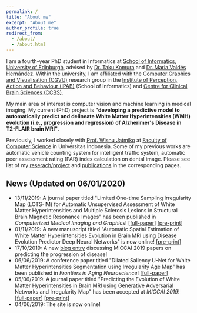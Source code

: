 ```yaml
---
permalink: /
title: "About me"
excerpt: "About me"
author_profile: true
redirect_from: 
  - /about/
  - /about.html
---
```


I am a fourth-year PhD student in Informatics at [School of Informatics, University of Edinburgh](https://www.ed.ac.uk/informatics), advised by [Dr. Taku Komura](http://homepages.inf.ed.ac.uk/tkomura/) and [Dr. Maria Valdés Hernández](https://www.research.ed.ac.uk/portal/en/persons/maria-valdes-hernandez(f22f22d9-52bb-4883-bf94-52aa23a691e1).html). Within the university, I am affiliated with the [Computer Graphics and Visualisation (CGVU)](http://www.ipab.inf.ed.ac.uk/cgvu/index.html) research group in the [Institute of Perception, Action and Behaviour (IPAB)](http://web.inf.ed.ac.uk/ipab) (School of Informatics) and [Centre for Clinical Brain Sciences (CCBS)](https://www.ed.ac.uk/clinical-brain-sciences).

My main area of interest is computer vision and machine learning in medical imaging. My current (PhD) project is **"developing a predictive model to automatically predict and delineate White Matter Hyperintensities (WMH) evolution (i.e., progression and regression) of Alzherimer's Disease in T2-FLAIR brain MRI"**.

Previously, I worked closely with [Prof. Wisnu Jatmiko](http://staff.ui.ac.id/wisnuj) at [Faculty of Computer Science](http://www.cs.ui.ac.id/?lang=en) in Universitas Indonesia. Some of my previous works are automatic vehicle counting system for intelligent traffic system, automatic peer assessment rating (PAR) index calculation on dental image. Please see list of my [reserach/project](https://febrianrachmadi.github.io/projects/) and [publications](https://febrianrachmadi.github.io/publications/) in the corresponding pages.

News (Updated on 06/01/2020)
------
 - 13/11/2019: A journal paper titled "Limited One-time Sampling Irregularity Map (LOTS-IM) for Automatic Unsupervised Assessment of White Matter Hyperintensities and Multiple Sclerosis Lesions in Structural Brain Magnetic Resonance Images" has been published in _Computerized Medical Imaging and Graphics_! [[full-paper]](https://doi.org/10.1016/j.compmedimag.2019.101685) [[pre-print]](https://doi.org/10.1101/334292)
 - 01/11/2019: A new manuscript titled "Automatic Spatial Estimation of White Matter Hyperintensities Evolution in Brain MRI using Disease Evolution Predictor Deep Neural Networks" is now online! [[pre-print]](https://doi.org/10.1101/738641)
 - 17/10/2019: A new [blog entry](https://febrianrachmadi.github.io/posts/2019/010/blog-post-1/) discussing MICCAI 2019 papers on predicting the progression of disease!
 - 06/06/2019: A conference paper titled "Dilated Saliency U-Net for White Matter Hyperintensities Segmentation using Irregularity Age Map" has been published in _Frontiers in Aging Neuroscience_! [[full-paper]](https://doi.org/10.3389/fnagi.2019.00150)
 - 05/06/2019: A journal paper titled "Predicting the Evolution of White Matter Hyperintensities in Brain MRI using Generative Adversarial Networks and Irregularity Map" has been accepted at _MICCAI 2019_! [[full-paper]](https://doi.org/10.1007/978-3-030-32248-9_17) [[pre-print]](https://doi.org/10.1101/662692)
 - 04/06/2019: The site is now online!

